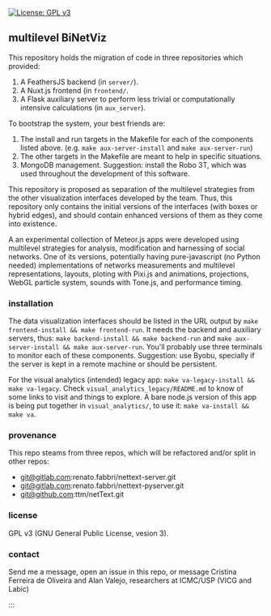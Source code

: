 [![License: GPL v3](https://img.shields.io/badge/License-GPLv3-blue.svg)](https://www.gnu.org/licenses/gpl-3.0)

## multilevel BiNetViz
This repository holds the migration of code in three repositories which provided:
1. A FeathersJS backend (in `server/`).
2. A Nuxt.js frontend (in `frontend/`.
3. A Flask auxiliary server to perform less trivial or computationally intensive calculations (in `aux_server`).


To bootstrap the system, your best friends are:
1. The install and run targets in the Makefile for each of the components listed above.  (e.g. `make aux-server-install` and `make aux-server-run`)
2. The other targets in the Makefile are meant to help in specific situations.
3. MongoDB management. Suggestion: install the Robo 3T, which was used throughout the development of this software.


This repository is proposed as separation of the multilevel strategies from the other visualization interfaces
developed by the team.
Thus, this repository only contains the initial versions of the interfaces (with boxes or hybrid edges),
and should contain enhanced versions of them as they come into existence.

A an experimental collection of Meteor.js apps were developed using multilevel strategies for analysis, modification and harnessing of social networks.
One of its versions, potentially having pure-javascript (no Python needed) implementations of networks measurements and multilevel representations,
layouts, ploting with Pixi.js and animations, projections, WebGL particle system, sounds with Tone.js, and performance timing.

### installation
The data visualization interfaces should be listed in the URL output by `make frontend-install && make frontend-run`.
It needs the backend and auxiliary servers, thus: `make backend-install && make backend-run` and `make aux-server-install && make aux-server-run`.
You'll probably use three terminals to monitor each of these components.
Suggestion: use Byobu, specially if the server is kept in a remote machine or should be persistent.

For the visual analytics (intended) legacy app: `make va-legacy-install && make va-legacy`.
Check `visual_analytics_legacy/README.md` to know of some links to visit and things to explore.
A bare node.js version of this app is being put together in `visual_analytics/`, to use it:
`make va-install && make va`.

### provenance
This repo steams from three repos, which will be refactored and/or split in other repos:
- git@gitlab.com:renato.fabbri/nettext-server.git
- git@gitlab.com:renato.fabbri/nettext-pyserver.git
- git@github.com:ttm/netText.git

### license
GPL v3 (GNU General Public License, vesion 3).


### contact
Send me a message, open an issue in this repo,
or message Cristina Ferreira de Oliveira and Alan Valejo,
researchers at ICMC/USP (VICG and Labic)

:::
